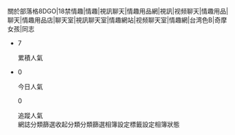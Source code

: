 關於部落格8DGO|18禁情趣|情趣|視訊聊天|情趣用品網|視訊|视频聊天|情趣用品|聊天|情趣用品店|聊天室|視訊聊天室|情趣網站|视频聊天室|情趣網|台湾色B|奇摩女孩|同志
-   7  

	累積人氣  
-   0  

	今日人氣  

	0  

	追蹤人氣  
網誌分類篩選收起分類分類篩選相簿設定標籤設定相簿狀態
